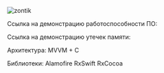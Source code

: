 ![zontik](https://user-images.githubusercontent.com/50994543/99689483-1aebf900-2a98-11eb-9a3e-01cb18b0c748.png)

Ссылка на демонстрацию работоспособности ПО: 

[✅]: https://youtu.be/Kp8MyCcc_C8

Ссылка на демонстрацию утечек памяти:

[🌀]: https://youtu.be/9ZD1m8bqP8g



Архитектура:
MVVM + C

Библиотеки:
Alamofire
RxSwift
RxCocoa
